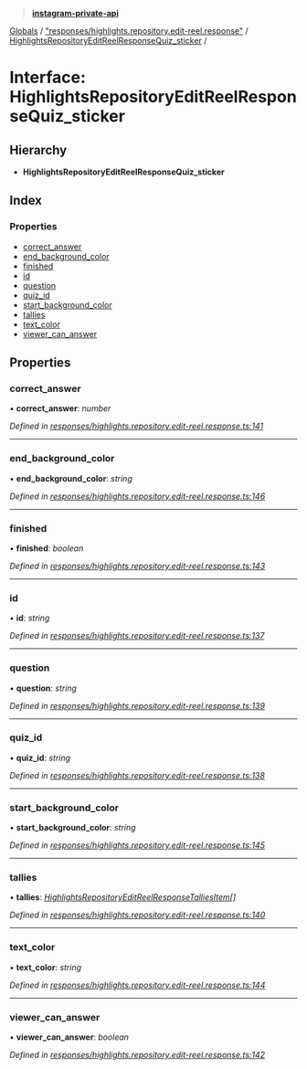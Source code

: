 > **[instagram-private-api](../README.md)**

[Globals](../README.md) / ["responses/highlights.repository.edit-reel.response"](../modules/_responses_highlights_repository_edit_reel_response_.md) / [HighlightsRepositoryEditReelResponseQuiz_sticker](_responses_highlights_repository_edit_reel_response_.highlightsrepositoryeditreelresponsequiz_sticker.md) /

# Interface: HighlightsRepositoryEditReelResponseQuiz_sticker

## Hierarchy

* **HighlightsRepositoryEditReelResponseQuiz_sticker**

## Index

### Properties

* [correct_answer](_responses_highlights_repository_edit_reel_response_.highlightsrepositoryeditreelresponsequiz_sticker.md#correct_answer)
* [end_background_color](_responses_highlights_repository_edit_reel_response_.highlightsrepositoryeditreelresponsequiz_sticker.md#end_background_color)
* [finished](_responses_highlights_repository_edit_reel_response_.highlightsrepositoryeditreelresponsequiz_sticker.md#finished)
* [id](_responses_highlights_repository_edit_reel_response_.highlightsrepositoryeditreelresponsequiz_sticker.md#id)
* [question](_responses_highlights_repository_edit_reel_response_.highlightsrepositoryeditreelresponsequiz_sticker.md#question)
* [quiz_id](_responses_highlights_repository_edit_reel_response_.highlightsrepositoryeditreelresponsequiz_sticker.md#quiz_id)
* [start_background_color](_responses_highlights_repository_edit_reel_response_.highlightsrepositoryeditreelresponsequiz_sticker.md#start_background_color)
* [tallies](_responses_highlights_repository_edit_reel_response_.highlightsrepositoryeditreelresponsequiz_sticker.md#tallies)
* [text_color](_responses_highlights_repository_edit_reel_response_.highlightsrepositoryeditreelresponsequiz_sticker.md#text_color)
* [viewer_can_answer](_responses_highlights_repository_edit_reel_response_.highlightsrepositoryeditreelresponsequiz_sticker.md#viewer_can_answer)

## Properties

###  correct_answer

• **correct_answer**: *number*

*Defined in [responses/highlights.repository.edit-reel.response.ts:141](https://github.com/dilame/instagram-private-api/blob/e9c516c/src/responses/highlights.repository.edit-reel.response.ts#L141)*

___

###  end_background_color

• **end_background_color**: *string*

*Defined in [responses/highlights.repository.edit-reel.response.ts:146](https://github.com/dilame/instagram-private-api/blob/e9c516c/src/responses/highlights.repository.edit-reel.response.ts#L146)*

___

###  finished

• **finished**: *boolean*

*Defined in [responses/highlights.repository.edit-reel.response.ts:143](https://github.com/dilame/instagram-private-api/blob/e9c516c/src/responses/highlights.repository.edit-reel.response.ts#L143)*

___

###  id

• **id**: *string*

*Defined in [responses/highlights.repository.edit-reel.response.ts:137](https://github.com/dilame/instagram-private-api/blob/e9c516c/src/responses/highlights.repository.edit-reel.response.ts#L137)*

___

###  question

• **question**: *string*

*Defined in [responses/highlights.repository.edit-reel.response.ts:139](https://github.com/dilame/instagram-private-api/blob/e9c516c/src/responses/highlights.repository.edit-reel.response.ts#L139)*

___

###  quiz_id

• **quiz_id**: *string*

*Defined in [responses/highlights.repository.edit-reel.response.ts:138](https://github.com/dilame/instagram-private-api/blob/e9c516c/src/responses/highlights.repository.edit-reel.response.ts#L138)*

___

###  start_background_color

• **start_background_color**: *string*

*Defined in [responses/highlights.repository.edit-reel.response.ts:145](https://github.com/dilame/instagram-private-api/blob/e9c516c/src/responses/highlights.repository.edit-reel.response.ts#L145)*

___

###  tallies

• **tallies**: *[HighlightsRepositoryEditReelResponseTalliesItem](_responses_highlights_repository_edit_reel_response_.highlightsrepositoryeditreelresponsetalliesitem.md)[]*

*Defined in [responses/highlights.repository.edit-reel.response.ts:140](https://github.com/dilame/instagram-private-api/blob/e9c516c/src/responses/highlights.repository.edit-reel.response.ts#L140)*

___

###  text_color

• **text_color**: *string*

*Defined in [responses/highlights.repository.edit-reel.response.ts:144](https://github.com/dilame/instagram-private-api/blob/e9c516c/src/responses/highlights.repository.edit-reel.response.ts#L144)*

___

###  viewer_can_answer

• **viewer_can_answer**: *boolean*

*Defined in [responses/highlights.repository.edit-reel.response.ts:142](https://github.com/dilame/instagram-private-api/blob/e9c516c/src/responses/highlights.repository.edit-reel.response.ts#L142)*